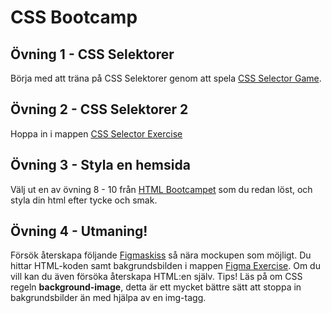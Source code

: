 # CSS Bootcamp

## Övning 1 - CSS Selektorer

Börja med att träna på CSS Selektorer genom att spela [CSS Selector Game](https://zocom-christoffer-wallenberg.github.io/css-selector-game).

## Övning 2 - CSS Selektorer 2

Hoppa in i mappen [CSS Selector Exercise](./css-selector-exercise)

## Övning 3 - Styla en hemsida

Välj ut en av övning 8 - 10 från [HTML Bootcampet](https://github.com/fu-html-css-fe25/week-42-exercise-html-bootcamp) som du redan löst, och styla din html efter tycke och smak.

## Övning 4 - Utmaning!

Försök återskapa följande [Figmaskiss](https://www.figma.com/design/Kox5hlXEK8TDgnhpRXOYeM/mockup?node-id=1-2&t=58lxBzJqIc0zQ7we-0) så nära mockupen som möjligt. Du hittar HTML-koden samt bakgrundsbilden i mappen [Figma Exercise](./figma-exercise). Om du vill kan du även försöka återskapa HTML:en själv. Tips! Läs på om CSS regeln **background-image**, detta är ett mycket bättre sätt att stoppa in bakgrundsbilder än med hjälpa av en img-tagg.
